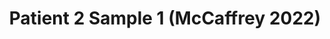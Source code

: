 ---
title: Patient 2 Sample 1 (McCaffrey 2022)
layout: minerva-1-5
exhibit: config-mccaffrey-2022/Patient2-1 
images: https://s3.amazonaws.com/www.cycif.org/mccaffrey-2022/Patient2-1
---